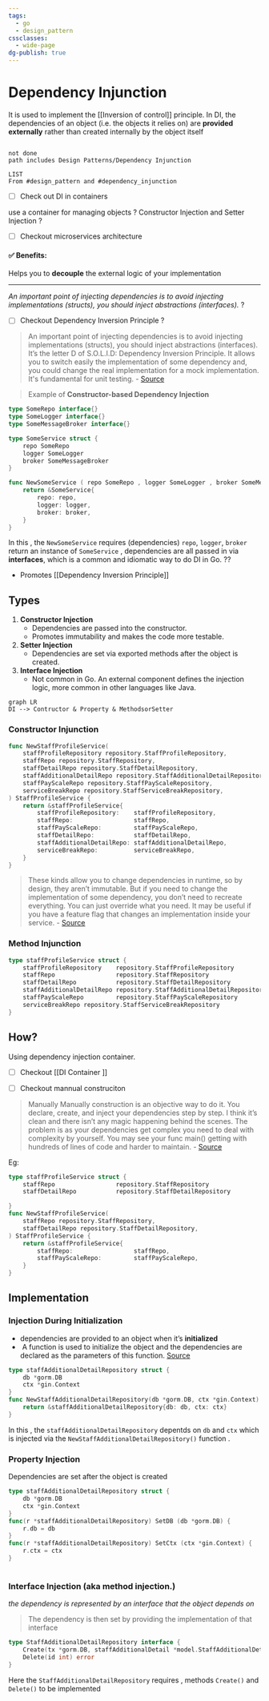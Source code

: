 ```yaml
---
tags:
  - go
  - design_pattern
cssclasses:
  - wide-page
dg-publish: true
---
```


# Dependency Injunction
It is used to implement the [[Inversion of control]] principle. In DI, the dependencies of an object (i.e. the objects it relies on) are **provided externally** rather than created internally by the object itself


```go

```
```tasks 
not done 
path includes Design Patterns/Dependency Injunction
```


```dataview
LIST 
From #design_pattern and #dependency_injunction
```


- [ ] Check out DI in containers 


use a container for managing objects ?
Constructor Injection and Setter Injection ? 

- [ ] Checkout microservices architecture 

#### ✅ Benefits:

Helps you to **decouple** the external logic of your implementation 

---

*An important point of injecting dependencies is to avoid injecting implementations (structs), you should inject abstractions (interfaces).* ? 

- [ ] Checkout Dependency Inversion Principle ? 

>  An important point of injecting dependencies is to avoid injecting implementations (structs), you should inject abstractions (interfaces). It’s the letter D of S.O.L.I.D: Dependency Inversion Principle. It allows you to switch easily the implementation of some dependency and, you could change the real implementation for a mock implementation. It's fundamental for unit testing. - [Source](https://medium.com/avenue-tech/dependency-injection-in-go-35293ef7b6)

> Example of **Constructor-based Dependency Injection**
```go 
type SomeRepo interface{}
type SomeLogger interface{}
type SomeMessageBroker interface{}

type SomeService struct {
	repo SomeRepo
	logger SomeLogger 
	broker SomeMessageBroker 
}

func NewSomeService ( repo SomeRepo , logger SomeLogger , broker SomeMessageBroker)SomeService{
	return &SomeService{
		repo: repo,
		logger: logger,
		broker: broker,
	}
} 
```
In this , the `NewSomeService` requires (dependencies) `repo`, `logger`, `broker` return an instance of `SomeService` , dependencies are all passed in via **interfaces**, which is a common and idiomatic way to do DI in Go. ?? 
- Promotes [[Dependency Inversion Principle]]
## Types 

1. **Constructor Injection**
	- Dependencies are passed into the constructor.
	- Promotes immutability and makes the code more testable.
2. **Setter Injection**
	- Dependencies are set via exported methods after the object is created.
3. **Interface Injection**
	- Not common in Go. An external component defines the injection logic, more common in other languages like Java.

```mermaid 
graph LR 
DI --> Contructor & Property & MethodsorSetter 
```
### Constructor Injunction 
```go
func NewStaffProfileService(
	staffProfileRepository repository.StaffProfileRepository,
	staffRepo repository.StaffRepository,
	staffDetailRepo repository.StaffDetailRepository,
	staffAdditionalDetailRepo repository.StaffAdditionalDetailRepository,
	staffPayScaleRepo repository.StaffPayScaleRepository,
	serviceBreakRepo repository.StaffServiceBreakRepository,
) StaffProfileService {
	return &staffProfileService{
		staffProfileRepository:    staffProfileRepository,
		staffRepo:                 staffRepo,
		staffPayScaleRepo:         staffPayScaleRepo,
		staffDetailRepo:           staffDetailRepo,
		staffAdditionalDetailRepo: staffAdditionalDetailRepo,
		serviceBreakRepo:          serviceBreakRepo,
	}
}
```

> These kinds allow you to change dependencies in runtime, so by design, they aren’t immutable. But if you need to change the implementation of some dependency, you don’t need to recreate everything. You can just override what you need. It may be useful if you have a feature flag that changes an implementation inside your service. - [Source](https://medium.com/avenue-tech/dependency-injection-in-go-35293ef7b6)



### Method Injunction 

```go
type staffProfileService struct {
	staffProfileRepository    repository.StaffProfileRepository
	staffRepo                 repository.StaffRepository
	staffDetailRepo           repository.StaffDetailRepository
	staffAdditionalDetailRepo repository.StaffAdditionalDetailRepository
	staffPayScaleRepo         repository.StaffPayScaleRepository
	serviceBreakRepo repository.StaffServiceBreakRepository
}
```

## How? 
Using dependency injection container. 
- [ ] Checkout [[DI Container ]]

- [ ] Checkout mannual construciton
> Manually
> Manually construction is an objective way to do it. You declare, create, and inject your dependencies step by step. I think it’s clean and there isn’t any magic happening behind the scenes. The problem is as your dependencies get complex you need to deal with complexity by yourself. You may see your func main() getting with hundreds of lines of code and harder to maintain. - [Source](https://medium.com/avenue-tech/dependency-injection-in-go-35293ef7b6)

Eg:

```go
type staffProfileService struct {
	staffRepo                 repository.StaffRepository
	staffDetailRepo           repository.StaffDetailRepository

}
func NewStaffProfileService(
	staffRepo repository.StaffRepository,
	staffDetailRepo repository.StaffDetailRepository,
) StaffProfileService {
	return &staffProfileService{
		staffRepo:                 staffRepo,
		staffPayScaleRepo:         staffPayScaleRepo,
	}
}

```



## Implementation 


###  Injection During Initialization
- dependencies are provided to an object when it’s **initialized** 
-  A function is used to initialize the object and the dependencies are declared as the parameters of this function.
[Source](https://www.jetbrains.com/guide/go/tutorials/dependency_injection_part_one/injection/)
```go
type staffAdditionalDetailRepository struct {
	db *gorm.DB
	ctx *gin.Context
}
func NewStaffAdditionalDetailRepository(db *gorm.DB, ctx *gin.Context) StaffAdditionalDetailRepository {
	return &staffAdditionalDetailRepository{db: db, ctx: ctx}
}
```

In this , the `staffAdditionalDetailRepository` depentds on `db` and `ctx` which is injected via the `NewStaffAdditionalDetailRepository()` function .


### Property Injection
Dependencies are set after the object is created

```go
type staffAdditionalDetailRepository struct {
	db *gorm.DB
	ctx *gin.Context
}
func(r *staffAdditionalDetailRepository) SetDB (db *gorm.DB) {
	r.db = db
}
func(r *staffAdditionalDetailRepository) SetCtx (ctx *gin.Context) {
	r.ctx = ctx 
}
	
```



### Interface Injection (aka method injection.)
*the dependency is represented by an interface that the object depends on*
>  The dependency is then set by providing the implementation of that interface
```go
type StaffAdditionalDetailRepository interface {
	Create(tx *gorm.DB, staffAdditionalDetail *model.StaffAdditionalDetail) error
	Delete(id int) error
}
```
Here the `StaffAdditionalDetailRepository` requires , methods `Create()` and `Delete()` to be implemented 














